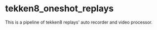 # tekken8_oneshot_replays
This is a pipeline of tekken8 replays' auto recorder and video processor.
